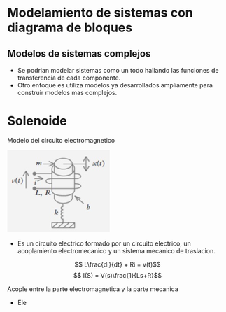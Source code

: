 # Modelamiento  de sistemas con diagrama de bloques 
## Modelos de sistemas complejos 
- Se podrian modelar sistemas como un todo hallando las funciones de transferencia de cada componente.
- Otro enfoque es utiliza modelos ya desarrollados ampliamente para construir modelos mas complejos.

# Solenoide
Modelo del circuito electromagnetico

![](90.jpg)
- Es un circuito electrico formado por un circuito electrico, un acoplamiento electromecanico y un sistema mecanico de traslacion.

$$ L\frac{di}{dt} + Ri = v(t)$$
$$ I(S) = V(s)\frac{1}{Ls+R}$$

Acople entre la parte electromagnetica y la parte mecanica 
- Ele
